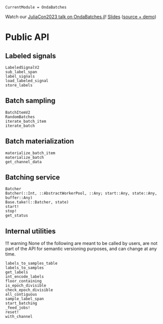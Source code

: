 ```@meta
CurrentModule = OndaBatches
```

Watch our [JuliaCon2023 talk on
OndaBatches.jl](https://www.youtube.com/live/FIeO1yenQ6Y?feature=share&t=23190)!
[Slides](../juliacon2023/)
([source + demo](https://github.com/beacon-biosignals/OndaBatches.jl/tree/main/talk/))

# Public API

## Labeled signals

```@docs
LabeledSignalV2
sub_label_span
label_signals
load_labeled_signal
store_labels
```

## Batch sampling

```@docs
BatchItemV2
RandomBatches
iterate_batch_item
iterate_batch
```

## Batch materialization

```@docs
materialize_batch_item
materialize_batch
get_channel_data
```

## Batching service

```@docs
Batcher
Batcher(::Int, ::AbstractWorkerPool, ::Any; start::Any, state::Any, buffer::Any)
Base.take!(::Batcher, state)
start!
stop!
get_status
```

## Internal utilities

!!! warning
    None of the following are meant to be called by users, are not part of the
    API for semantic versioning purposes, and can change at any time.

```@docs
labels_to_samples_table
labels_to_samples
get_labels
int_encode_labels
floor_containing
is_epoch_divisible
check_epoch_divisible
all_contiguous
sample_label_span
start_batching
_feed_jobs!
reset!
with_channel
```
